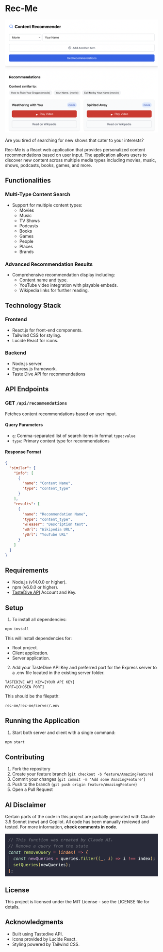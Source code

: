 # Rec-Me

![alt text](image.png)

Are you tired of searching for new shows that cater to your interests?

Rec-Me is a React web application that provides personalized content recommendations based on user input. The application allows users to discover new content across multiple media types including movies, music, shows, podcasts, books, games, and more.

## Functionalities

### Multi-Type Content Search

- Support for multiple content types:
  - Movies
  - Music
  - TV Shows
  - Podcasts
  - Books
  - Games
  - People
  - Places
  - Brands

### Advanced Recommendation Results

- Comprehensive recommendation display including:
  - Content name and type.
  - YouTube video integration with playable embeds.
  - Wikipedia links for further reading.

## Technology Stack

### Frontend

- React.js for front-end components.
- Tailwind CSS for styling.
- Lucide React for icons.

### Backend

- Node.js server.
- Express.js framework.
- Taste Dive API for recommendations

## API Endpoints

### GET `/api/recommendations`

Fetches content recommendations based on user input.

#### Query Parameters

- `q`: Comma-separated list of search items in format `type:value`
- `type`: Primary content type for recommendations

#### Response Format

```json
{
  "similar": {
    "info": [
      {
        "name": "Content Name",
        "type": "content_type"
      }
    ],
    "results": [
      {
        "name": "Recommendation Name",
        "type": "content_type",
        "wTeaser": "Description text",
        "wUrl": "Wikipedia URL",
        "yUrl": "YouTube URL"
      }
    ]
  }
}
```

## Requirements

- Node.js (v14.0.0 or higher).
- npm (v6.0.0 or higher).
- [TasteDive API](https://tastedive.com/read/api) Account and Key.

## Setup

1. To install all dependencies:

```bash
npm install
```

This will install dependencies for:

- Root project.
- Client application.
- Server application.

2. Add your TasteDive API Key and preferred port for the Express server to a .env file located in the existing server folder.

```env
TASTEDIVE_API_KEY=[YOUR API KEY]
PORT=[CHOSEN PORT]
```

This should be the filepath:

```bash
rec-me/rec-me/server/.env
```

## Running the Application

1. Start both server and client with a single command:

```bash
npm start
```

## Contributing

1. Fork the repository
2. Create your feature branch (`git checkout -b feature/AmazingFeature`)
3. Commit your changes (`git commit -m 'Add some AmazingFeature'`)
4. Push to the branch (`git push origin feature/AmazingFeature`)
5. Open a Pull Request

## AI Disclaimer

Certain parts of the code in this project are partially generated with Claude 3.5 Sonnet (new) and Copilot. All code has been manually reviewed and tested. For more information, **check comments in code**.

![alt text](image-1.png)

## License

This project is licensed under the MIT License - see the LICENSE file for details.

## Acknowledgments

- Built using Tastedive API.
- Icons provided by Lucide React.
- Styling powered by Tailwind CSS.
